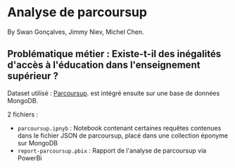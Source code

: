 # Analyse de parcoursup
By Swan Gonçalves, Jimmy Niev, Michel Chen.

## Problématique métier : Existe-t-il des inégalités d'accès à l'éducation dans l'enseignement supérieur ?

Dataset utilisé : [Parcoursup](https://www.data.gouv.fr/fr/datasets/parcoursup-2020-voeux-de-poursuite-detudes-et-de-reorientation-dans-lenseignement-superieur-et-reponses-des-etablissements/#resources/).
est intégré ensuite sur une base de données MongoDB.

2 fichiers : 
- `parcoursup.ipnyb` :  Notebook contenant certaines requêtes contenues dans le fichier JSON de parcoursup, placé dans une collection éponyme sur MongoDB
- `report-parcoursup.pbix` : Rapport de l'analyse de parcoursup via PowerBi